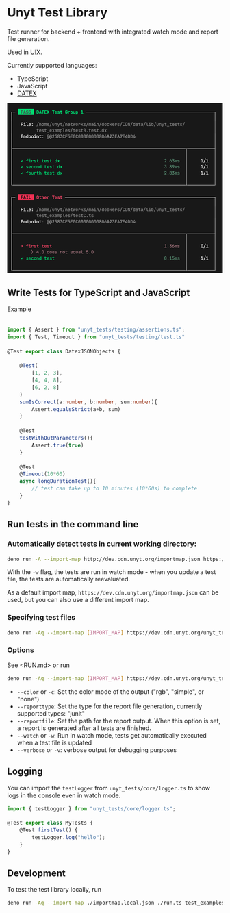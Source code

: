 # Unyt Test Library

Test runner for backend + frontend 
with integrated watch mode and report file generation.

Used in [UIX](https://uix.unyt.org).

Currently supported languages:
 * TypeScript
 * JavaScript
 * [DATEX](https://datex.unyt.org/)

![Screenshot](./res/screenshot1.png)

## Write Tests for TypeScript and JavaScript

Example
```typescript

import { Assert } from "unyt_tests/testing/assertions.ts";
import { Test, Timeout } from "unyt_tests/testing/test.ts"

@Test export class DatexJSONObjects {

	@Test(
		[1, 2, 3],
		[4, 4, 8],
		[6, 2, 8]
	) 
	sumIsCorrect(a:number, b:number, sum:number){
		Assert.equalsStrict(a+b, sum)
	}

	@Test
	testWithOutParameters(){
		Assert.true(true)
	}

	@Test
	@Timeout(10*60) 
	async longDurationTest(){
		// test can take up to 10 minutes (10*60s) to complete
	}
}
```


## Run tests in the command line

### Automatically detect tests in current working directory:
```bash
deno run -A --import-map http://dev.cdn.unyt.org/importmap.json https://dev.cdn.unyt.org/unyt_tests/run.ts -w
```
 
With the `-w` flag, the tests are run in watch mode - when you update a test file, the tests are automatically reevaluated.

As a default import map, `https://dev.cdn.unyt.org/importmap.json` can be used, but you can also use a different import map.

### Specifying test files
```bash
deno run -Aq --import-map [IMPORT_MAP] https://dev.cdn.unyt.org/unyt_tests/run.ts -w testA.ts testB.js testC.js testD.dx
```

### Options
See <RUN.md> or run 
```bash
deno run -Aq --import-map [IMPORT_MAP] https://dev.cdn.unyt.org/unyt_tests/run.ts -h
```
 * `--color` or `-c`: Set the color mode of the output ("rgb", "simple", or "none")
 * `--reporttype`: Set the type for the report file generation, currently supported types: "junit"
 * `--reportfile`: Set the path for the report output. When this option is set, a report is generated after all tests are finished.
 * `--watch` or `-w`: Run in watch mode, tests get automatically executed when a test file is updated
 * `--verbose` or `-v`: verbose output for debugging purposes


## Logging

You can import the `testLogger` from `unyt_tests/core/logger.ts` to show logs in the console even in watch mode.

```ts
import { testLogger } from "unyt_tests/core/logger.ts";

@Test export class MyTests {
	@Test firstTest() {
		testLogger.log("hello");
	}
}
```

## Development

To test the test library locally, run
```bash
deno run -Aq --import-map ./importmap.local.json ./run.ts test_examples/
```